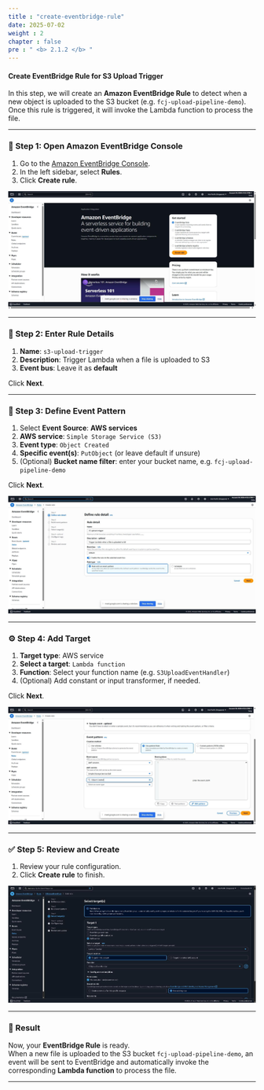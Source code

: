 ```yaml
---
title : "create-eventbridge-rule"
date: 2025-07-02
weight : 2
chapter : false
pre : " <b> 2.1.2 </b> "
---
```


#### Create EventBridge Rule for S3 Upload Trigger

In this step, we will create an **Amazon EventBridge Rule** to detect when a new object is uploaded to the S3 bucket (e.g. `fcj-upload-pipeline-demo`). Once this rule is triggered, it will invoke the Lambda function to process the file.

---

### 📌 Step 1: Open Amazon EventBridge Console

1. Go to the [Amazon EventBridge Console](https://console.aws.amazon.com/events/home).
2. In the left sidebar, select **Rules**.
3. Click **Create rule**.

![EventBridge](images/taoRuler.jpg)

---

### 📝 Step 2: Enter Rule Details

1. **Name**: `s3-upload-trigger`
2. **Description**: Trigger Lambda when a file is uploaded to S3
3. **Event bus**: Leave it as **default**

Click **Next**.

---

### 🎯 Step 3: Define Event Pattern

1. Select **Event Source**: **AWS services**
2. **AWS service**: `Simple Storage Service (S3)`
3. **Event type**: `Object Created`
4. **Specific event(s)**: `PutObject` (or leave default if unsure)
5. (Optional) **Bucket name filter**: enter your bucket name, e.g. `fcj-upload-pipeline-demo`

Click **Next**.

![Event Pattern](images/ruler2.jpg)

---

### ⚙️ Step 4: Add Target

1. **Target type**: AWS service
2. **Select a target**: `Lambda function`
3. **Function**: Select your function name (e.g. `S3UploadEventHandler`)
4. (Optional) Add constant or input transformer, if needed.

Click **Next**.

![Add Target](images/ruler3.jpg)

---

### ✅ Step 5: Review and Create

1. Review your rule configuration.
2. Click **Create rule** to finish.

![Success](images/ruler1.jpg)

---

### 🎉 Result

Now, your **EventBridge Rule** is ready.  
When a new file is uploaded to the S3 bucket `fcj-upload-pipeline-demo`, an event will be sent to EventBridge and automatically invoke the corresponding **Lambda function** to process the file.

---
